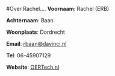 #Over Rachel....
**Voornaam**: Rachel (ERB)

**Achternaam**: Baan

**Woonplaats**: Dordrecht

**Email**: [rbaan@davinci.nl](rbaan@davinci.nl)

**Tel**: 06-45907129

**Website**: [OERTech.nl](http://oertech.nl/)

